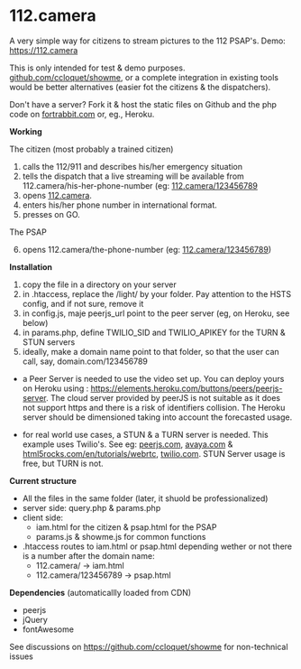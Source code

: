 # 112.camera
A very simple way for citizens to stream pictures to the 112 PSAP's. Demo: https://112.camera

This is only intended for test & demo purposes. [github.com/ccloquet/showme](https://github.com/ccloquet/showme), or a complete integration in existing tools would be better alternatives (easier fot the citizens & the dispatchers).

Don't have a server? Fork it & host the static files on Github and the php code on [fortrabbit.com](https://www.fortrabbit.com) or, eg., Heroku.

__Working__

The citizen (most probably a trained citizen) 

1. calls the 112/911 and describes his/her emergency situation
2. tells the dispatch that a live streaming will be available from 112.camera/his-her-phone-number (eg: [112.camera/123456789](https://112.camera/123456789)
3. opens [112.camera](https://112.camera).
4. enters his/her phone number in international format.
5. presses on GO.

The PSAP

6. opens 112.camera/the-phone-number (eg: [112.camera/123456789](https://112.camera/123456789))

__Installation__

1. copy the file in a directory on your server
2. in .htaccess, replace the /light/ by your folder. Pay attention to the HSTS config, and if not sure, remove it
3. in config.js, maje peerjs_url point to the peer server (eg, on Heroku, see below)
4. in params.php, define TWILIO_SID and TWILIO_APIKEY for the TURN & STUN servers
5. ideally, make a domain name point to that folder, so that the user can call, say, domain.com/123456789

- a Peer Server is needed to use the video set up. You can deploy yours on Heroku using : https://elements.heroku.com/buttons/peers/peerjs-server. The cloud server provided by peerJS is not suitable as it does not support https and there is a risk of identifiers collision. The Heroku server should be dimensioned taking into account the forecasted usage.

- for real world use cases, a STUN & a TURN server is needed. This example uses Twilio's. See eg: [peerjs.com](https://peerjs.com/docs/#api), [avaya.com](https://www.avaya.com/blogs/archives/2014/08/understanding-webrtc-media-connections-ice-stun-and-turn.html) & [html5rocks.com/en/tutorials/webrtc](https://www.html5rocks.com/en/tutorials/webrtc/infrastructure), [twilio.com](https://www.twilio.com/stun-turn). STUN Server usage is free, but TURN is not.

__Current structure__

 - All the files in the same folder (later, it shuold be professionalized)
 - server side: query.php & params.php
 - client side: 
   - iam.html for the citizen & psap.html for the PSAP
   - params.js & showme.js for common functions
 - .htaccess routes to iam.html or psap.html depending wether or not there is a number after the domain name:
   - 112.camera/ -> iam.html
   - 112.camera/123456789 -> psap.html
 
 __Dependencies__ (automaticallly loaded from CDN)
  - peerjs
  - jQuery
  - fontAwesome
 
See discussions on https://github.com/ccloquet/showme for non-technical issues
